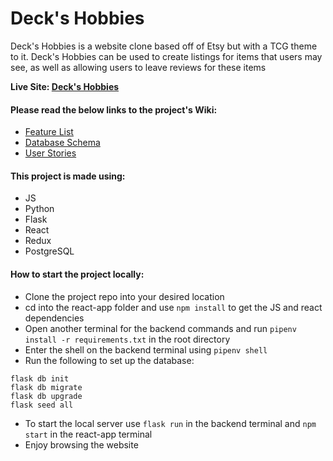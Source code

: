 # Deck's Hobbies
Deck's Hobbies is a website clone based off of Etsy but with a TCG theme to it. Deck's Hobbies can be used to create listings for items that users may see, as well as allowing users to leave reviews for these items

**Live Site: [Deck's Hobbies](https://decks-hobbies.onrender.com)**

#### Please read the below links to the project's Wiki:
- [Feature List](https://github.com/anwersaad0/Etsy-Clone/wiki/Project-Features)
- [Database Schema](https://github.com/anwersaad0/Etsy-Clone/blob/main/EtsyCloneDBD.png)
- [User Stories](https://github.com/anwersaad0/Etsy-Clone/wiki/User-Stories)

#### This project is made using:
- JS
- Python
- Flask
- React
- Redux
- PostgreSQL

#### How to start the project locally:
- Clone the project repo into your desired location
- cd into the react-app folder and use ```npm install``` to get the JS and react dependencies
- Open another terminal for the backend commands and run ```pipenv install -r requirements.txt``` in the root directory
- Enter the shell on the backend terminal using ```pipenv shell```
- Run the following to set up the database:
```
flask db init
flask db migrate
flask db upgrade
flask seed all
```
- To start the local server use ```flask run``` in the backend terminal and ```npm start``` in the react-app terminal
- Enjoy browsing the website
